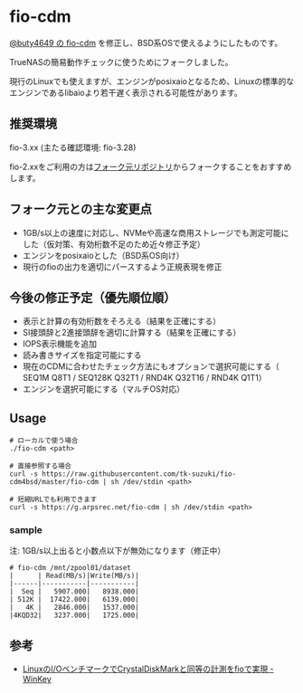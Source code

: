 # fio-cdm
[@buty4649 の fio-cdm](https://github.com/buty4649/fio-cdm) を修正し、BSD系OSで使えるようにしたものです。

TrueNASの簡易動作チェックに使うためにフォークしました。

現行のLinuxでも使えますが、エンジンがposixaioとなるため、Linuxの標準的なエンジンであるlibaioより若干遅く表示される可能性があります。

## 推奨環境
fio-3.xx (主たる確認環境: fio-3.28)

fio-2.xxをご利用の方は[フォーク元リポジトリ](https://github.com/buty4649/fio-cdm)からフォークすることをおすすめします。

## フォーク元との主な変更点

* 1GB/s以上の速度に対応し、NVMeや高速な商用ストレージでも測定可能にした（仮対策、有効桁数不足のため近々修正予定）
* エンジンをposixaioとした（BSD系OS向け）
* 現行のfioの出力を適切にパースするよう正規表現を修正

## 今後の修正予定（優先順位順）

* 表示と計算の有効桁数をそろえる（結果を正確にする）
* SI接頭辞と2進接頭辞を適切に計算する（結果を正確にする）
* IOPS表示機能を追加
* 読み書きサイズを指定可能にする
* 現在のCDMに合わせたチェック方法にもオプションで選択可能にする（ SEQ1M Q8T1 / SEQ128K Q32T1 / RND4K Q32T16 / RND4K Q1T1）
* エンジンを選択可能にする（マルチOS対応）

## Usage

```
# ローカルで使う場合
./fio-cdm <path>

# 直接参照する場合
curl -s https://raw.githubusercontent.com/tk-suzuki/fio-cdm4bsd/master/fio-cdm | sh /dev/stdin <path>

# 短縮URLでも利用できます
curl -s https://g.arpsrec.net/fio-cdm | sh /dev/stdin <path>
```

### sample

注: 1GB/s以上出ると小数点以下が無効になります（修正中）

```
# fio-cdm /mnt/zpool01/dataset
|      | Read(MB/s)|Write(MB/s)|
|------|-----------|-----------|
|  Seq |   5907.000|   8938.000|
| 512K |  17422.000|   6139.000|
|   4K |   2846.000|   1537.000|
|4KQD32|   3237.000|   1725.000|
```

## 参考
* [LinuxのI/OベンチマークでCrystalDiskMarkと同等の計測をfioで実現 - WinKey](http://www.winkey.jp/article.php/20110310142828679)
